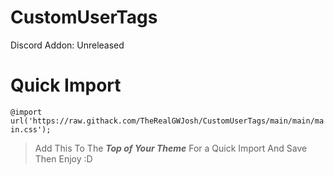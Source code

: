 # CustomUserTags
Discord Addon: Unreleased
# Quick Import
```@import url('https://raw.githack.com/TheRealGWJosh/CustomUserTags/main/main/main.css'); ```
> Add This To The ***Top of Your Theme*** For a Quick Import And Save Then Enjoy :D
